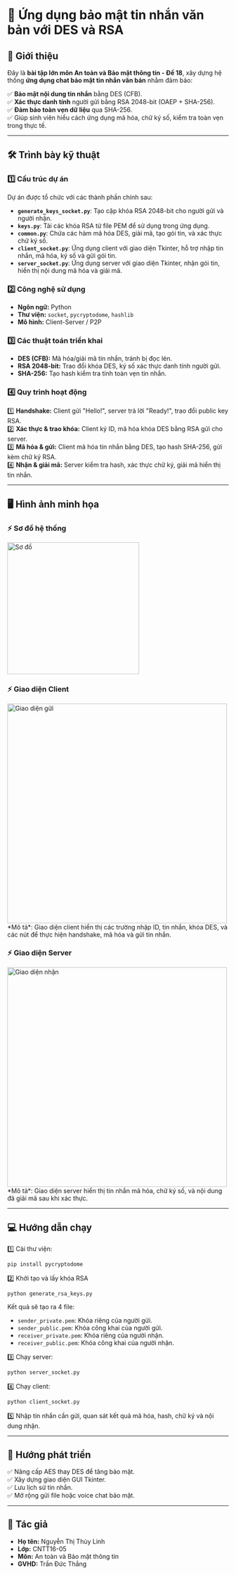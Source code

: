 # 📡 Ứng dụng bảo mật tin nhắn văn bản với DES và RSA

## 🚀 Giới thiệu

Đây là **bài tập lớn môn An toàn và Bảo mật thông tin - Đề 18**, xây dựng hệ thống **ứng dụng chat bảo mật tin nhắn văn bản** nhằm đảm bảo:

✅ **Bảo mật nội dung tin nhắn** bằng DES (CFB).  
✅ **Xác thực danh tính** người gửi bằng RSA 2048-bit (OAEP + SHA-256).  
✅ **Đảm bảo toàn vẹn dữ liệu** qua SHA-256.  
✅ Giúp sinh viên hiểu cách ứng dụng mã hóa, chữ ký số, kiểm tra toàn vẹn trong thực tế.

---
## 🛠️ Trình bày kỹ thuật

### 1️⃣ Cấu trúc dự án
Dự án được tổ chức với các thành phần chính sau:
- **`generate_keys_socket.py`**: Tạo cặp khóa RSA 2048-bit cho người gửi và người nhận.
- **`keys.py`**: Tải các khóa RSA từ file PEM để sử dụng trong ứng dụng.
- **`common.py`**: Chứa các hàm mã hóa DES, giải mã, tạo gói tin, và xác thực chữ ký số.
- **`client_socket.py`**: Ứng dụng client với giao diện Tkinter, hỗ trợ nhập tin nhắn, mã hóa, ký số và gửi gói tin.
- **`server_socket.py`**: Ứng dụng server với giao diện Tkinter, nhận gói tin, hiển thị nội dung mã hóa và giải mã.

### 2️⃣ Công nghệ sử dụng

- **Ngôn ngữ:** Python
- **Thư viện:** `socket`, `pycryptodome`, `hashlib`
- **Mô hình:** Client-Server / P2P

### 3️⃣ Các thuật toán triển khai

- **DES (CFB):** Mã hóa/giải mã tin nhắn, tránh bị đọc lén.
- **RSA 2048-bit:** Trao đổi khóa DES, ký số xác thực danh tính người gửi.
- **SHA-256:** Tạo hash kiểm tra tính toàn vẹn tin nhắn.

### 4️⃣ Quy trình hoạt động

1️⃣ **Handshake:** Client gửi "Hello!", server trả lời "Ready!", trao đổi public key RSA.  
2️⃣ **Xác thực & trao khóa:** Client ký ID, mã hóa khóa DES bằng RSA gửi cho server.  
3️⃣ **Mã hóa & gửi:** Client mã hóa tin nhắn bằng DES, tạo hash SHA-256, gửi kèm chữ ký RSA.  
4️⃣ **Nhận & giải mã:** Server kiểm tra hash, xác thực chữ ký, giải mã hiển thị tin nhắn.

---

## 🖥️ Hình ảnh minh họa

### ⚡ Sơ đồ hệ thống

<img src="anh/sodo.png" alt="Sơ đồ" width="300"/>

### ⚡ Giao diện Client

<img src="anh/giaodiengui.png" alt="Giao diện gửi" width="500"/>
*Mô tả*: Giao diện client hiển thị các trường nhập ID, tin nhắn, khóa DES, và các nút để thực hiện handshake, mã hóa và gửi tin nhắn.

### ⚡ Giao diện Server

<img src="anh/giaodiennhan.png" alt="Giao diện nhận" width="500"/>
*Mô tả*: Giao diện server hiển thị tin nhắn mã hóa, chữ ký số, và nội dung đã giải mã sau khi xác thực.

---

## 💻 Hướng dẫn chạy

1️⃣ Cài thư viện:
```bash
pip install pycryptodome
```

2️⃣ Khởi tạo và lấy khóa RSA
```bash
python generate_rsa_keys.py
```
Kết quả sẽ tạo ra 4 file:
   - `sender_private.pem`: Khóa riêng của người gửi.
   - `sender_public.pem`: Khóa công khai của người gửi.
   - `receiver_private.pem`: Khóa riêng của người nhận.
   - `receiver_public.pem`: Khóa công khai của người nhận.

3️⃣ Chạy server:
```bash
python server_socket.py
```

4️⃣ Chạy client:
```bash
python client_socket.py
```

5️⃣ Nhập tin nhắn cần gửi, quan sát kết quả mã hóa, hash, chữ ký và nội dung nhận.

---

## 🌱 Hướng phát triển

✅ Nâng cấp AES thay DES để tăng bảo mật.  
✅ Xây dựng giao diện GUI Tkinter.  
✅ Lưu lịch sử tin nhắn.  
✅ Mở rộng gửi file hoặc voice chat bảo mật.

---

## 🪪 Tác giả

- **Họ tên:** Nguyễn Thị Thùy Linh
- **Lớp:** CNTT16-05
- **Môn:** An toàn và Bảo mật thông tin
- **GVHD:** Trần Đức Thắng

